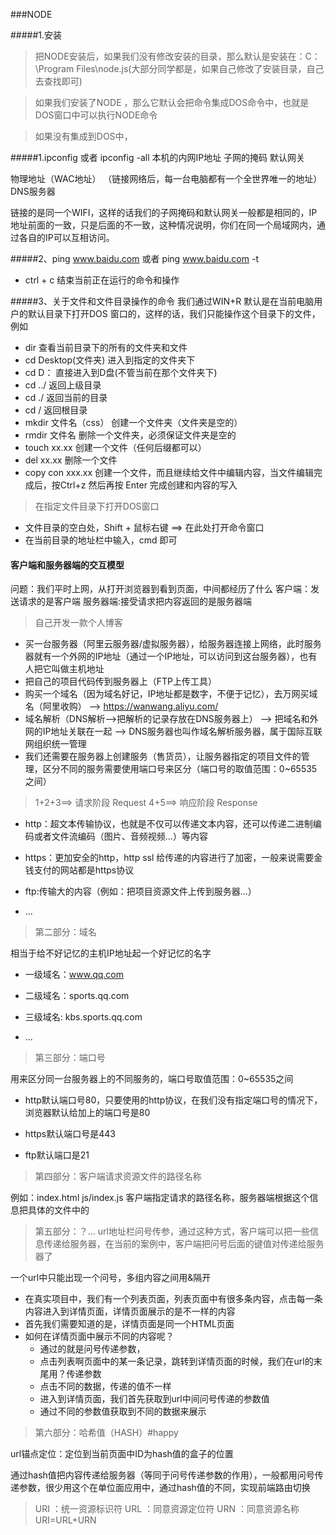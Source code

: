 ###NODE

#####1.安装
>把NODE安装后，如果我们没有修改安装的目录，那么默认是安装在：C：\Program Files\node.js(大部分同学都是，如果自己修改了安装目录，自己去查找即可)

>如果我们安装了NODE ，那么它默认会把命令集成DOS命令中，也就是DOS窗口中可以执行NODE命令

>如果没有集成到DOS中，

#####1.ipconfig 或者 ipconfig -all
本机的内网IP地址
子网的掩码
默认网关

物理地址（WAC地址）   （链接网络后，每一台电脑都有一个全世界唯一的地址）
DNS服务器

链接的是同一个WIFI，这样的话我们的子网掩码和默认网关一般都是相同的，IP地址前面的一致，只是后面的不一致，这种情况说明，你们在同一个局域网内，通过各自的IP可以互相访问。

#####2、ping www.baidu.com  或者 ping www.baidu.com -t
- ctrl + c 结束当前正在运行的命令和操作


#####3、关于文件和文件目录操作的命令
我们通过WIN+R 默认是在当前电脑用户的默认目录下打开DOS 窗口的，这样的话，我们只能操作这个目录下的文件，例如

- dir 查看当前目录下的所有的文件夹和文件
- cd Desktop(文件夹)  进入到指定的文件夹下
- cd D： 直接进入到D盘(不管当前在那个文件夹下)
- cd ../  返回上级目录
- cd ./   返回当前的目录
- cd /    返回根目录
- mkdir 文件名（css）   创建一个文件夹（文件夹是空的）
- rmdir 文件名   删除一个文件夹，必须保证文件夹是空的
- touch xx.xx  创建一个文件（任何后缀都可以）
- del  xx.xx  删除一个文件
- copy con xxx.xx 创建一个文件，而且继续给文件中编辑内容，当文件编辑完成后，按Ctrl+z  然后再按 Enter  完成创建和内容的写入

>在指定文件目录下打开DOS窗口
- 文件目录的空白处，Shift + 鼠标右键 ==> 在此处打开命令窗口
- 在当前目录的地址栏中输入，cmd 即可


#### 客户端和服务器端的交互模型
问题：我们平时上网，从打开浏览器到看到页面，中间都经历了什么
   客户端：发送请求的是客户端
   服务器端:接受请求把内容返回的是服务器端
   
>自己开发一款个人博客
- 买一台服务器（阿里云服务器/虚拟服务器），给服务器连接上网络，此时服务器就有一个外网的IP地址（通过一个IP地址，可以访问到这台服务器），也有人把它叫做主机地址
- 把自己的项目代码传到服务器上（FTP上传工具）
- 购买一个域名（因为域名好记，IP地址都是数字，不便于记忆），去万网买域名（阿里收购）
 --> https://wanwang.aliyu.com/
- 域名解析（DNS解析-->把解析的记录存放在DNS服务器上）
 --> 把域名和外网的IP地址关联在一起
 --> DNS服务器也叫作域名解析服务器，属于国际互联网组织统一管理
- 我们还需要在服务器上创建服务（售货员），让服务器指定的项目文件的管理，区分不同的服务需要使用端口号来区分（端口号的取值范围：0~65535之间）

>1+2+3==>   请求阶段 Request
>4+5==>   响应阶段 Response

- http：超文本传输协议，也就是不仅可以传递文本内容，还可以传递二进制编码或者文件流编码（图片、音频视频...）等内容

- https：更加安全的http，http ssl 给传递的内容进行了加密，一般来说需要金钱支付的网站都是https协议

- ftp:传输大的内容（例如：把项目资源文件上传到服务器...）

- ... 

>第二部分：域名

相当于给不好记忆的主机IP地址起一个好记忆的名字

- 一级域名：www.qq.com

- 二级域名：sports.qq.com

- 三级域名: kbs.sports.qq.com

- ...


>第三部分：端口号

用来区分同一台服务器上的不同服务的，端口号取值范围：0~65535之间

- http默认端口号80，只要使用的http协议，在我们没有指定端口号的情况下，浏览器默认给加上的端口号是80

- https默认端口号是443

- ftp默认端口是21

>第四部分：客户端请求资源文件的路径名称

例如：index.html  js/index.js   客户端指定请求的路径名称，服务器端根据这个信息把具体的文件中的


>第五部分：？... 
url地址栏问号传参，通过这种方式，客户端可以把一些信息传递给服务器，在当前的案例中，客户端把问号后面的键值对传递给服务器了

一个url中只能出现一个问号，多组内容之间用&隔开

- 在真实项目中，我们有一个列表页面，列表页面中有很多条内容，点击每一条内容进入到详情页面，详情页面展示的是不一样的内容
- 首先我们需要知道的是，详情页面是同一个HTML页面
- 如何在详情页面中展示不同的内容呢？
  + 通过的就是问号传递参数，
  + 点击列表啊页面中的某一条记录，跳转到详情页面的时候，我们在url的末尾用？传递参数
  + 点击不同的数据，传递的值不一样
  + 进入到详情页面，我们首先获取到url中间问号传递的参数值
  + 通过不同的参数值获取到不同的数据来展示

>第六部分：哈希值（HASH）\#happy

url锚点定位：定位到当前页面中ID为hash值的盒子的位置

通过hash值把内容传递给服务器（等同于问号传递参数的作用），一般都用问号传递参数，很少用这个在单位面应用中，通过hash值的不同，实现前端路由切换

> URI ：统一资源标识符
> URL ：同意资源定位符
> URN ：同意资源名称
URI=URL+URN




